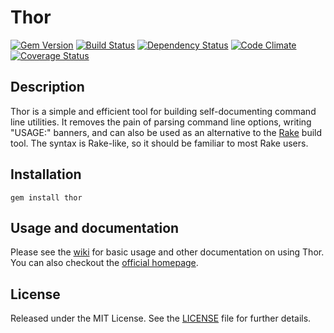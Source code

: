 Thor
====

[![Gem Version](http://img.shields.io/gem/v/thor.svg)][gem]
[![Build Status](http://img.shields.io/travis/erikhuda/thor.svg)][travis]
[![Dependency Status](http://img.shields.io/gemnasium/erikhuda/thor.svg)][gemnasium]
[![Code Climate](http://img.shields.io/codeclimate/github/erikhuda/thor.svg)][codeclimate]
[![Coverage Status](http://img.shields.io/coveralls/erikhuda/thor.svg)][coveralls]

[gem]: https://rubygems.org/gems/thor
[travis]: http://travis-ci.org/erikhuda/thor
[gemnasium]: https://gemnasium.com/erikhuda/thor
[codeclimate]: https://codeclimate.com/github/erikhuda/thor
[coveralls]: https://coveralls.io/r/erikhuda/thor

Description
-----------
Thor is a simple and efficient tool for building self-documenting command line
utilities.  It removes the pain of parsing command line options, writing
"USAGE:" banners, and can also be used as an alternative to the [Rake][rake]
build tool.  The syntax is Rake-like, so it should be familiar to most Rake
users.

[rake]: https://github.com/jimweirich/rake

Installation
------------
    gem install thor

Usage and documentation
-----------------------
Please see the [wiki][] for basic usage and other documentation on using Thor. You can also checkout the [official homepage][homepage].

[wiki]: https://github.com/erikhuda/thor/wiki
[homepage]: http://whatisthor.com/

License
-------
Released under the MIT License.  See the [LICENSE][] file for further details.

[license]: LICENSE.md
